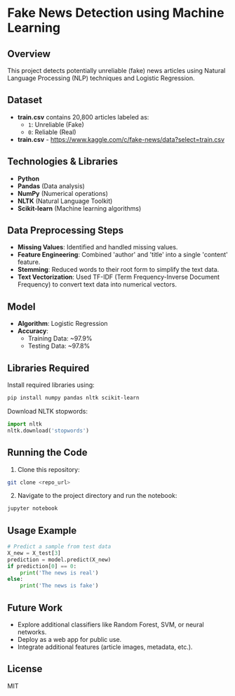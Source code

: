 # Fake News Detection using Machine Learning

## Overview
This project detects potentially unreliable (fake) news articles using Natural Language Processing (NLP) techniques and Logistic Regression.

## Dataset
- **train.csv** contains 20,800 articles labeled as:
  - `1`: Unreliable (Fake)
  - `0`: Reliable (Real)
- **train.csv** - https://www.kaggle.com/c/fake-news/data?select=train.csv

## Technologies & Libraries
- **Python**
- **Pandas** (Data analysis)
- **NumPy** (Numerical operations)
- **NLTK** (Natural Language Toolkit)
- **Scikit-learn** (Machine learning algorithms)

## Data Preprocessing Steps
- **Missing Values**: Identified and handled missing values.
- **Feature Engineering**: Combined 'author' and 'title' into a single 'content' feature.
- **Stemming**: Reduced words to their root form to simplify the text data.
- **Text Vectorization**: Used TF-IDF (Term Frequency-Inverse Document Frequency) to convert text data into numerical vectors.

## Model
- **Algorithm**: Logistic Regression
- **Accuracy**:
  - Training Data: ~97.9%
  - Testing Data: ~97.8%

## Libraries Required
Install required libraries using:
```bash
pip install numpy pandas nltk scikit-learn
```

Download NLTK stopwords:
```python
import nltk
nltk.download('stopwords')
```

## Running the Code
1. Clone this repository:
```bash
git clone <repo_url>
```

2. Navigate to the project directory and run the notebook:
```bash
jupyter notebook
```

## Usage Example
```python
# Predict a sample from test data
X_new = X_test[3]
prediction = model.predict(X_new)
if prediction[0] == 0:
    print('The news is real')
else:
    print('The news is fake')
```

## Future Work
- Explore additional classifiers like Random Forest, SVM, or neural networks.
- Deploy as a web app for public use.
- Integrate additional features (article images, metadata, etc.).

## License
MIT

